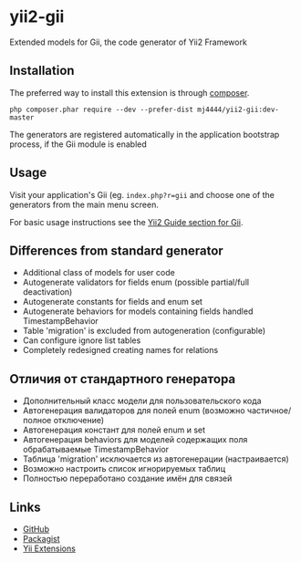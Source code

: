 yii2-gii
===========

Extended models for Gii, the code generator of Yii2 Framework

Installation
------------

The preferred way to install this extension is through [composer](http://getcomposer.org/download/).

    php composer.phar require --dev --prefer-dist mj4444/yii2-gii:dev-master

The generators are registered automatically in the application bootstrap process, if the Gii module is enabled

Usage
-----

Visit your application's Gii (eg. `index.php?r=gii` and choose one of the generators from the main menu screen.

For basic usage instructions see the [Yii2 Guide section for Gii](http://www.yiiframework.com/doc-2.0/guide-tool-gii.html).

Differences from standard generator
-----------------------------------

- Additional class of models for user code
- Autogenerate validators for fields enum (possible partial/full deactivation)
- Autogenerate constants for fields and enum set
- Autogenerate behaviors for models containing fields handled TimestampBehavior
- Table 'migration' is excluded from autogeneration (configurable)
- Can configure ignore list tables
- Completely redesigned creating names for relations

Отличия от стандартного генератора
----------------------------------

- Дополнительный класс модели для пользовательского кода
- Автогенерация валидаторов для полей enum (возможно частичное/полное отключение)
- Автогенерация констант для полей enum и set
- Автогенерация behaviors для моделей содержащих поля обрабатываемые TimestampBehavior
- Таблица 'migration' исключается из автогенерации (настраивается)
- Возможно настроить список игнорируемых таблиц
- Полностью переработано создание имён для связей

Links
-----

- [GitHub](https://github.com/mj4444ru/yii2-gii.git)
- [Packagist](https://packagist.org/packages/mj4444/yii2-gii)
- [Yii Extensions]()
